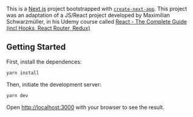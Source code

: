 This is a [Next.js](https://nextjs.org/) project bootstrapped
with [`create-next-app`](https://github.com/vercel/next.js/tree/canary/packages/create-next-app).
This project was an adaptation of a JS/React project developed by Maximilian Schwarzmüller, in his Udemy course called
[React - The Complete Guide (incl Hooks, React Router, Redux)](https://www.udemy.com/course/react-the-complete-guide-incl-redux/)

## Getting Started

First, install the dependences:

```bash
yarn install
```

Then, initiate the development server:

```bash
yarn dev
```

Open [http://localhost:3000](http://localhost:3000) with your browser to see the result.
